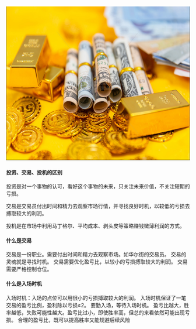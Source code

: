 <img src="images/gold.PNG" style="height:420px;width:100%;"></img>
<h4>投资、交易、投机的区别</h4>
投资是对一个事物的认可，看好这个事物的未来，只关注未来价值，不关注短期的亏损。  

交易是交易员付出时间和精力去观察市场行情，并寻找良好时机，以较低的亏损去搏取较大的利润。  

投机是在市场中利用马丁格尔、平均成本、剥头皮等策略赚钱微薄利润的方式。


<h4>什么是交易</h4>
交易是一份职业。需要付出时间和精力去观察市场。如华尔街的交易员。
交易的灵魂就是寻找时机。
交易需要优化盈亏比，以较小的亏损搏取较大的利润。
交易需要严格控制仓位。

<h4>什么是入场时机</h4>
入场时机：入场的点位可以用很小的亏损搏取较大的利润。
入场时机保证了一笔交易的盈亏比例，盈利除以亏损≥2。
要勤入场，等待入场时机。
盈亏比越大，胜率越低，失败可能性越大。盈亏比过小，即使胜率高，但总的来看依然可能出现亏损。
合理的盈亏比，既可以提高胜率又能规避后续风险
